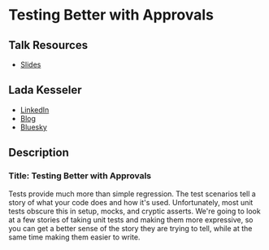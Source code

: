 # Testing Better with Approvals

## Talk Resources
* [Slides](./Slides/sampleslides.pptx)

## Lada Kesseler<!-- include: lada.md -->

* [LinkedIn](https://www.linkedin.com/in/lada-kesseler/)
* [Blog](https://lexler.substack.com/)
* [Bluesky](bsky.app/profile/lexler.bsky.social )<!-- endInclude -->

## Description
### Title: Testing Better with Approvals

Tests provide much more than simple regression. The test scenarios tell a story of what your code does and how it's used. Unfortunately, most unit tests obscure this in setup, mocks, and cryptic asserts. We're going to look at a few stories of taking unit tests and making them more expressive, so you can get a better sense of the story they are trying to tell, while at the same time making them easier to write.

<!--
    2 images:
    before | after
-->
